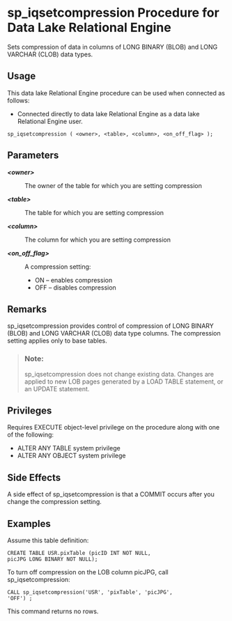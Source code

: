 <!-- loioa5fcfb3684f21015831aa4be64bd5962 -->

# sp\_iqsetcompression Procedure for Data Lake Relational Engine

Sets compression of data in columns of LONG BINARY \(BLOB\) and LONG VARCHAR \(CLOB\) data types.



<a name="loioa5fcfb3684f21015831aa4be64bd5962__section_umy_gqn_14b"/>

## Usage

This data lake Relational Engine procedure can be used when connected as follows:

-   Connected directly to data lake Relational Engine as a data lake Relational Engine user.



```
sp_iqsetcompression ( <owner>, <table>, <column>, <on_off_flag> );
```



<a name="loioa5fcfb3684f21015831aa4be64bd5962__iq_iquda_115"/>

## Parameters


<dl>
<dt><b>

*<owner\>*

</b></dt>
<dd>

The owner of the table for which you are setting compression



</dd><dt><b>

*<table\>*

</b></dt>
<dd>

The table for which you are setting compression



</dd><dt><b>

*<column\>*

</b></dt>
<dd>

The column for which you are setting compression



</dd><dt><b>

*<on\_off\_flag\>*

</b></dt>
<dd>

A compression setting:

-   ON – enables compression
-   OFF – disables compression



</dd>
</dl>



<a name="loioa5fcfb3684f21015831aa4be64bd5962__iq_iquda_117"/>

## Remarks

sp\_iqsetcompression provides control of compression of LONG BINARY \(BLOB\) and LONG VARCHAR \(CLOB\) data type columns. The compression setting applies only to base tables.

> ### Note:  
> sp\_iqsetcompression does not change existing data. Changes are applied to new LOB pages generated by a LOAD TABLE statement, or an UPDATE statement.



<a name="loioa5fcfb3684f21015831aa4be64bd5962__iq_iquda_116"/>

## Privileges

Requires EXECUTE object-level privilege on the procedure along with one of the following:

-   ALTER ANY TABLE system privilege
-   ALTER ANY OBJECT system privilege



## Side Effects

A side effect of sp\_iqsetcompression is that a COMMIT occurs after you change the compression setting.



<a name="loioa5fcfb3684f21015831aa4be64bd5962__iq_iquda_119"/>

## Examples

Assume this table definition:

```
CREATE TABLE USR.pixTable (picID INT NOT NULL,
picJPG LONG BINARY NOT NULL);
```

To turn off compression on the LOB column picJPG, call sp\_iqsetcompression:

```
CALL sp_iqsetcompression('USR', 'pixTable', 'picJPG',
'OFF') ;
```

This command returns no rows.

